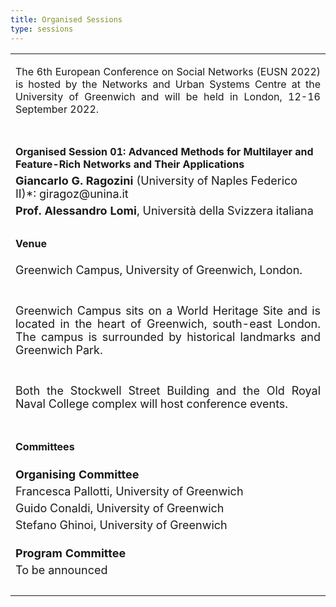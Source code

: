```yaml
---
title: Organised Sessions
type: sessions
---
```


  <table>
  <tr>
    <td><p align="justify">The 6th European Conference on Social Networks (EUSN 2022) is hosted by the Networks and Urban Systems Centre at the University of Greenwich and will be held in London, 12-16 September 2022.</p></td>
  </tr>
  <tr>
    <td><br></td>
  </tr>
  <tr>
    <td><b>Organised Session 01: Advanced Methods for Multilayer and Feature-Rich Networks and Their Applications</b></td>
  </tr>
   <tr>
     <td><font size="4"><b>Giancarlo G. Ragozini</b> (University of Naples Federico II)*: giragoz@unina.it</font></td>
  </tr>
   <tr>
    <td><font size="4"><b>Prof. Alessandro Lomi</b>, Università della Svizzera italiana</font></td>
  </tr>
  <tr>
    <td><br></td>
  </tr>
  <tr>
    <td><b>Venue</b></td>
  </tr>
   <tr>
    <td><p align="left"><font size="4">Greenwich Campus, University of Greenwich, London.</font></p></td>
  </tr>
    <tr>
    <td></td>
  </tr>
   <tr>
    <td><p align="justify"><font size="4">Greenwich Campus sits on a World Heritage Site and is located in the heart of Greenwich, south-east London. The campus is surrounded by historical landmarks and Greenwich Park.</font></p></td>
  </tr>
    <tr>
    <td></td>
  </tr>
     <tr>
    <td><p align="justify"><font size="4">Both the Stockwell Street Building and the Old Royal Naval College complex will host conference events.</font></p></td>
  </tr>
   <tr>
    <td><br></td>
  </tr>
    <tr>
    <td><b>Committees</b></td>
  </tr>
   <tr>
    <td></td>
  </tr>
   <tr>
    <td></td>
  </tr>
     <tr>
    <td></td>
  </tr>
   <tr>
    <td><font size="4"><b>Organising Committee</b></font></td>
  </tr>
   <tr>
    <td><font size="4">Francesca Pallotti, University of Greenwich</font></td>
  </tr>
   <tr>
    <td><font size="4">Guido Conaldi, University of Greenwich</font></td>
   </tr>
    <tr>
    <td><font size="4">Stefano Ghinoi, University of Greenwich</font></td>
   </tr>
    <tr>
    <td></td>
  </tr>
    <tr>
    <td></td>
  </tr>
     <tr>
   <tr>
    <td></td>
  </tr>
    <td> <font size="4"> <b>Program Committee</b></font></td>
  </tr>
       <tr>
    <td><font size="4">To be announced</font></td>
  </tr>
    <tr>
    <td><br></td>
  </tr>
</table>      


